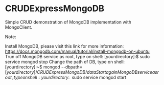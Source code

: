 # CRUDExpressMongoDB

Simple CRUD demonstration of MongoDB implementation with MongoClient.

Note:

Install MongoDB, please visit this link for more information: https://docs.mongodb.com/manual/tutorial/install-mongodb-on-ubuntu
Trun off MongoDB service as root, type on shell: [yourdirectory]:$ sudo service mongod stop
Change the path of DB, type on shell: [yourdirectory]:~$ mongod --dbpath=[$yourdirectory]/CRUDExpressMongoDB/data
Start again MongoDB service as root, type on shell: yourdirectory:~$ sudo service mongod start
